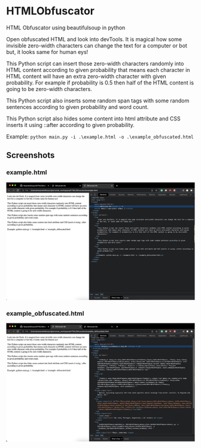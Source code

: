 # HTMLObfuscator

HTML Obfuscator using beautifulsoup in python

Open obfuscated HTML and look into devTools. It is magical how some invisible zero-width characters can change the text for a computer or bot but, it looks same for human eys!

This Python script can insert those zero-width characters randomly into HTML content according to given probability that means each character in HTML content will have an extra zero-width character with given probability. For example if probability is 0.5 then half of the HTML content is going to be zero-width characters.

This Python script also inserts some random span tags with some random sentences according to given probability and word count.

This Python script also hides some content into html attribute and CSS inserts it using ::after according to given probability.

Example: `python main.py -i .\example.html -o .\example_obfuscated.html`

## Screenshots

### example.html
![example.html](screenshots/example.html.png)

### example_obfuscated.html
![example_obfuscated.html](screenshots/example_obfuscated.html.png)